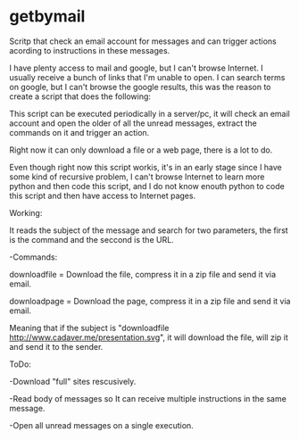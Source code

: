 getbymail
=========

Scritp that check an email account for messages and can trigger actions acording to instructions in these messages.

I have plenty access to mail and google, but I can't browse Internet. I usually receive a bunch of links that I'm unable to open. I can search terms on google, but I can't browse the google results, this was the reason to create a script that does the following:

This script can be executed periodically in a server/pc, it will check an email account and open the older of all the unread messages, extract the commands on it and trigger an action.

Right now it can only download a file or a web page, there is a lot to do.

Even though right now this script workis, it's in an early stage since I have some kind of recursive problem, I can't browse Internet to learn more python and then code this script, and I do not know enouth python to code this script and then have access to Internet pages.

Working:

It reads the subject of the message and search for two parameters, the first is the command and the seccond is the URL.

 -Commands:

   downloadfile = Download the file, compress it in a zip file and send it via email.

   downloadpage = Download the page, compress it in a zip file and send it via email.

Meaning that if the subject is "downloadfile http://www.cadaver.me/presentation.svg", it will download the file, will zip it and send it to the sender.


ToDo:

-Download "full" sites rescusively.

-Read body of messages so It can receive multiple instructions in the same message.

-Open all unread messages on a single execution.
